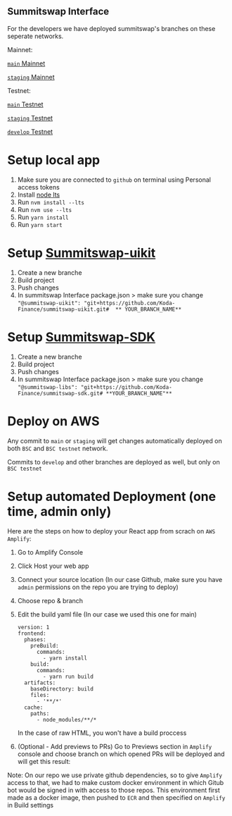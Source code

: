 ## Summitswap Interface

For the developers we have deployed summitswap's branches on these seperate networks.

Mainnet:

[`main` Mainnet](main.d3cj974y5wyhbr.amplifyapp.com)

[`staging` Mainnet](staging.d3cj974y5wyhbr.amplifyapp.com)

Testnet:

[`main` Testnet](main.d1apfotwvb2yrn.amplifyapp.com)

[`staging` Testnet](staging.d1apfotwvb2yrn.amplifyapp.com)

[`develop` Testnet](develop.d1apfotwvb2yrn.amplifyapp.com)

# Setup local app
1. Make sure you are connected to `github` on terminal using Personal access tokens
2. Install [node lts](https://tecadmin.net/install-nvm-macos-with-homebrew/) 
3. Run `nvm install --lts`
4. Run `nvm use --lts`
5. Run `yarn install`
6. Run `yarn start`

# Setup [Summitswap-uikit](https://github.com/Koda-Finance/summitswap-uikit)
1. Create a new branche
2. Build project
3. Push changes
4. In summitswap Interface package.json > make sure you change	`"@summitswap-uikit": "git+https://github.com/Koda-Finance/summitswap-uikit.git#  ** YOUR_BRANCH_NAME** `

# Setup [Summitswap-SDK](https://github.com/Koda-Finance/summitswap-sdk)
1. Create a new branche
2. Build project
3. Push changes
4. In summitswap Interface package.json > make sure you change	`"@summitswap-libs": "git+https://github.com/Koda-Finance/summitswap-sdk.git# **YOUR_BRANCH_NAME"**`
    

# Deploy on AWS

Any commit to `main` or `staging` will get changes automatically deployed on both `BSC` and `BSC testnet` network.

Commits to `develop` and other branches are deployed as well, but only on `BSC testnet`


# Setup automated Deployment (one time, admin only)

Here are the steps on how to deploy your React app from scrach on `AWS Amplify`:

1. Go to Amplify Console
2. Click Host your web app
3. Connect your source location (In our case Github, make sure you have `admin` permissions on the repo you are trying to deploy)
4. Choose repo & branch
5. Edit the build yaml file (In our case we used this one for main)

    ``` YML
    version: 1
    frontend:
      phases:
        preBuild:
          commands:
            - yarn install
        build:
          commands:
            - yarn run build
      artifacts:
        baseDirectory: build
        files:
          - '**/*'
      cache:
        paths:
          - node_modules/**/*
    ```
    In the case of raw HTML, you won't have a build proccess
6. (Optional - Add previews to PRs) Go to Previews section in `Amplify` console and choose branch on which opened PRs will be deployed and will get this result:

Note: 
  On our repo we use private github dependencies, so to give `Amplify` access to that, we had to make custom docker environment in which Gitub bot would be signed in with access to those repos.
  This environment first made as a docker image, then pushed to `ECR` and then specified on `Amplify` in Build settings
